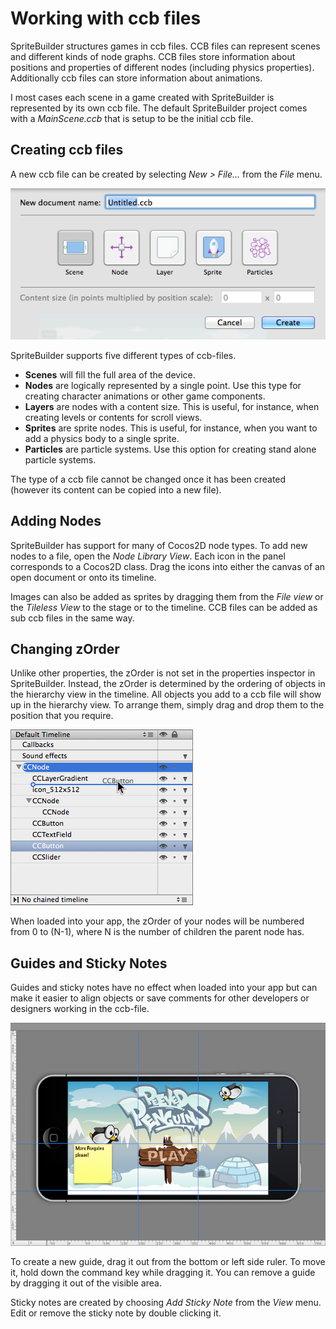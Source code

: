 # Working with ccb files

SpriteBuilder structures games in ccb files. CCB files can represent scenes and different kinds of node graphs. CCB files store information about positions and properties of different nodes (including physics properties). Additionally ccb files can store information about animations.

I most cases each scene in a game created with SpriteBuilder is represented by its own ccb file. The default SpriteBuilder project comes with a *MainScene.ccb* that is setup to be the initial ccb file.

## Creating ccb files
A new ccb file can be created by selecting *New > File...* from the *File* menu.

![image](new-ccb.png)

SpriteBuilder supports five different types of ccb-files.

- **Scenes** will fill the full area of the device.
- **Nodes** are logically represented by a single point. Use this type for creating character animations or other game components.
- **Layers** are nodes with a content size. This is useful, for instance, when creating levels or contents for scroll views.
- **Sprites** are sprite nodes. This is useful, for instance, when you want to add a physics body to a single sprite.
- **Particles** are particle systems. Use this option for creating stand alone particle systems.

The type of a ccb file cannot be changed once it has been created (however its content can be copied into a new file).

## Adding Nodes
SpriteBuilder has support for many of Cocos2D node types. To add new nodes to a file, open the *Node Library View*. Each icon in the panel corresponds to a Cocos2D class. Drag the icons into either the canvas of an open document or onto its timeline.

Images can also be added as sprites by dragging them from the *File view* or the *Tileless View* to the stage or to the timeline. CCB files can be added as sub ccb files in the same way.

## Changing zOrder
Unlike other properties, the zOrder is not set in the properties inspector in SpriteBuilder. Instead, the zOrder is determined by the ordering of objects in the hierarchy view in the timeline. All objects you add to a ccb file will show up in the hierarchy view. To arrange them, simply drag and drop them to the position that you require.

![image](ccb-order.png)

When loaded into your app, the zOrder of your nodes will be numbered from 0 to (N-1), where N is the number of children the parent node has. 

## Guides and Sticky Notes
Guides and sticky notes have no effect when loaded into your app but can make it easier to align objects or save comments for other developers or designers working in the ccb-file.

![image](sticky-notes.png)

To create a new guide, drag it out from the bottom or left side ruler. To move it, hold down the command key while dragging it. You can remove a guide by dragging it out of the visible area.

Sticky notes are created by choosing *Add Sticky Note* from the *View* menu. Edit or remove the sticky note by double clicking it.